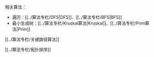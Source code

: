 

相关算法：

- 遍历：[[../算法专栏/DFS|DFS]]、[[../算法专栏/BFS|BFS]]
- 最小生成树：[[../算法专栏/Kruskal算法|Kruskal]]、[[../算法专栏/Prim算法|Prim]]


[[../算法专栏/关键路径算法]]

[[../算法专栏/拓扑排序]]

